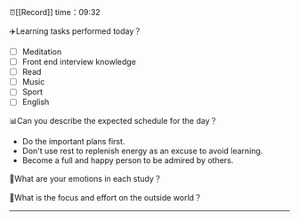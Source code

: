 ⏰[[Record]] time：09:32

✈️Learning tasks performed today？
- [ ] Meditation
- [ ] Front end interview knowledge
- [ ] Read
- [ ] Music
- [ ] Sport
- [ ] English

📊Can you describe the expected schedule for the day？
- Do the important plans first.
- Don't use rest to replenish energy as an excuse to avoid learning.
- Become a full and happy person to be admired by others.

📐What are your emotions in each study？


💼What is the focus and effort on the outside world？


---
